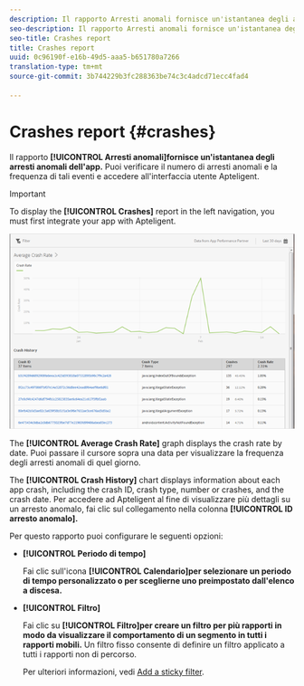 ```yaml
---
description: Il rapporto Arresti anomali fornisce un'istantanea degli arresti anomali dell'app. Puoi verificare il numero di arresti anomali e la frequenza di tali eventi e accedere all'interfaccia utente Apteligent.
seo-description: Il rapporto Arresti anomali fornisce un'istantanea degli arresti anomali dell'app. Puoi verificare il numero di arresti anomali e la frequenza di tali eventi e accedere all'interfaccia utente Apteligent.
seo-title: Crashes report
title: Crashes report
uuid: 0c96190f-e16b-49d5-aaa5-b651780a7266
translation-type: tm+mt
source-git-commit: 3b744229b3fc288363be74c3c4adcd71ecc4fad4

---
```



# Crashes report {#crashes}

Il rapporto **[!UICONTROL Arresti anomali]fornisce un'istantanea degli arresti anomali dell'app.** Puoi verificare il numero di arresti anomali e la frequenza di tali eventi e accedere all'interfaccia utente Apteligent.

>[!IMPORTANT]
>
>To display the **[!UICONTROL Crashes]** report in the left navigation, you must first integrate your app with Apteligent.

![crashes](assets/crashes.png)

The **[!UICONTROL Average Crash Rate]** graph displays the crash rate by date. Puoi passare il cursore sopra una data per visualizzare la frequenza degli arresti anomali di quel giorno.

The **[!UICONTROL Crash History]** chart displays information about each app crash, including the crash ID, crash type, number or crashes, and the crash date. Per accedere ad Apteligent al fine di visualizzare più dettagli su un arresto anomalo, fai clic sul collegamento nella colonna **[!UICONTROL ID arresto anomalo].**

Per questo rapporto puoi configurare le seguenti opzioni:

* **[!UICONTROL Periodo di tempo]**

   Fai clic sull'icona **[!UICONTROL Calendario]per selezionare un periodo di tempo personalizzato o per sceglierne uno preimpostato dall'elenco a discesa.**

* **[!UICONTROL Filtro]**

   Fai clic su **[!UICONTROL Filtro]per creare un filtro per più rapporti in modo da visualizzare il comportamento di un segmento in tutti i rapporti mobili.** Un filtro fisso consente di definire un filtro applicato a tutti i rapporti non di percorso.

   Per ulteriori informazioni, vedi [Add a sticky filter](/help/using/usage/reports-customize/t-sticky-filter.md).